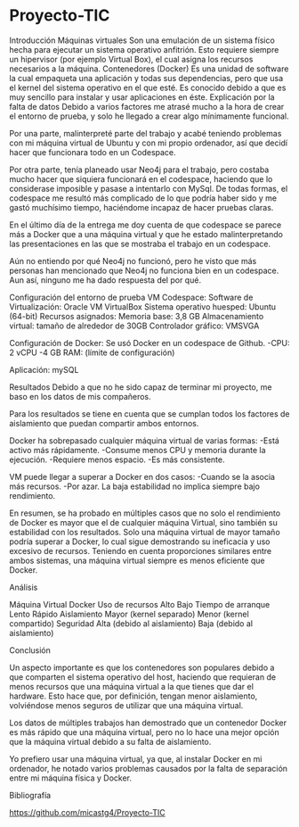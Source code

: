 # Proyecto-TIC

Introducción
Máquinas virtuales
Son una emulación de un sistema físico hecha para ejecutar un sistema operativo anfitrión. Esto requiere siempre un hipervisor (por ejemplo Virtual Box), el cual asigna los recursos necesarios a la máquina.
Contenedores (Docker)
Es una unidad de software la cual empaqueta una aplicación y todas sus dependencias, pero que usa el kernel del sistema operativo en el que esté. Es conocido debido a que es muy sencillo para instalar y usar aplicaciones en éste.
Explicación por la falta de datos
Debido a varios factores me atrasé mucho a la hora de crear el entorno de prueba, y solo he llegado a crear algo mínimamente funcional.

Por una parte, malinterpreté parte del trabajo y acabé teniendo problemas con mi máquina virtual de Ubuntu y con mi propio ordenador, así que decidí hacer que funcionara todo en un Codespace.

Por otra parte, tenía planeado usar Neo4j para el trabajo, pero costaba mucho hacer que siquiera funcionará en el codespace, haciendo que lo considerase imposible y pasase a intentarlo con MySql. De todas formas, el codespace me resultó más complicado de lo que podría haber sido y me gastó muchísimo tiempo, haciéndome incapaz de hacer pruebas claras. 

En el último día de la entrega me doy cuenta de que codespace se parece más a Docker que a una máquina virtual y que he estado malinterpretando las presentaciones en las que se mostraba el trabajo en un codespace.

Aún no entiendo por qué Neo4j no funcionó, pero he visto que más personas han mencionado que Neo4j no funciona bien en un codespace. Aun así, ninguno me ha dado 
respuesta del por qué.




Configuración del entorno de prueba
VM Codespace:
Software de Virtualización: Oracle VM VirtualBox
Sistema operativo huesped: Ubuntu (64-bit)
Recursos asignados:
Memoria base: 3,8 GB
Almacenamiento virtual: tamaño de alrededor de 30GB
Controlador gráfico: VMSVGA

Configuración de Docker: 
Se usó Docker en un codespace de Github.
-CPU: 2 vCPU
-4 GB RAM:  (límite de configuración)

Aplicación: mySQL

Resultados
Debido a que no he sido capaz de terminar mi proyecto, me baso en los datos de mis compañeros.

Para los resultados se tiene en cuenta que se cumplan todos los factores de aislamiento que puedan compartir ambos entornos.

Docker ha sobrepasado cualquier máquina virtual de varias formas:
-Está activo más rápidamente.
-Consume menos CPU y memoria durante la ejecución.
-Requiere menos espacio.
-Es más consistente.

VM puede llegar a superar a Docker en dos casos:
-Cuando se la asocia más recursos.
-Por azar. La baja estabilidad no implica siempre bajo rendimiento.

En resumen, se ha probado en múltiples casos que no solo el rendimiento de Docker es mayor que el de cualquier máquina Virtual, sino también su estabilidad con los resultados. Solo una máquina virtual de mayor tamaño podría superar a Docker, lo cual sigue demostrando su ineficacia y uso excesivo de recursos.
Teniendo en cuenta proporciones similares entre ambos sistemas, una máquina virtual siempre es menos eficiente que Docker.

Análisis





Máquina Virtual
Docker
Uso de recursos
Alto
Bajo
Tiempo de arranque
Lento 
Rápido
Aislamiento
Mayor (kernel separado)
Menor (kernel compartido) 
Seguridad
Alta (debido al aislamiento)
Baja (debido al aislamiento)


Conclusión

Un aspecto importante es que los contenedores son populares debido a que comparten el sistema operativo del host, haciendo que requieran de menos recursos que una máquina virtual a la que tienes que dar el hardware. Esto hace que, por definición, tengan menor aislamiento, volviéndose menos seguros de utilizar que una máquina virtual.

Los datos de múltiples trabajos han demostrado que un contenedor Docker es más rápido que una máquina virtual, pero no lo hace una mejor opción que la máquina virtual debido a su falta de aislamiento.

Yo prefiero usar una máquina virtual, ya que, al instalar Docker en mi ordenador, he notado varios problemas causados por la falta de separación entre mi máquina física y Docker.





Bibliografía

https://github.com/micastg4/Proyecto-TIC










